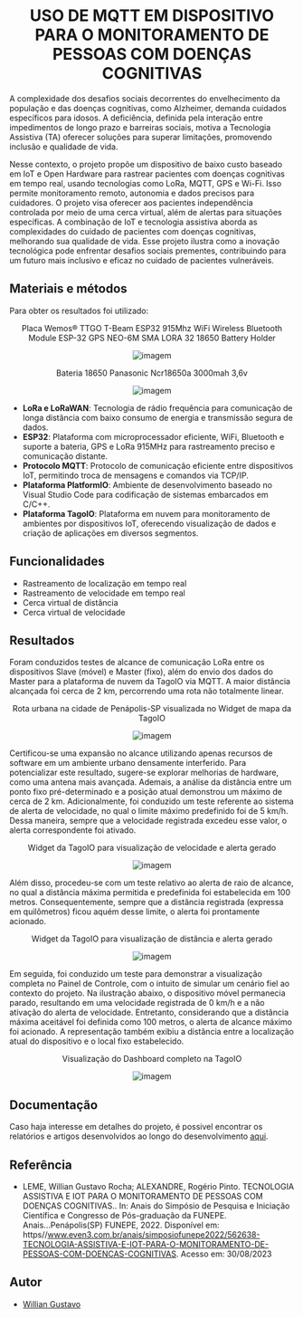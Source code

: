 <h1 align="center"> USO DE MQTT EM DISPOSITIVO PARA O MONITORAMENTO DE PESSOAS COM DOENÇAS COGNITIVAS </h1>

A complexidade dos desafios sociais decorrentes do envelhecimento da população e das doenças cognitivas, como Alzheimer, demanda cuidados específicos para idosos. A deficiência, definida pela interação entre impedimentos de longo prazo e barreiras sociais, motiva a Tecnologia Assistiva (TA) oferecer soluções para superar limitações, promovendo inclusão e qualidade de vida. 

Nesse contexto, o projeto propõe um dispositivo de baixo custo baseado em IoT e Open Hardware para rastrear pacientes com doenças cognitivas em tempo real, usando tecnologias como LoRa, MQTT, GPS e Wi-Fi. Isso permite monitoramento remoto, autonomia e dados precisos para cuidadores. O projeto visa oferecer aos pacientes independência controlada por meio de uma cerca virtual, além de alertas para situações específicas.
A combinação de IoT e tecnologia assistiva aborda as complexidades do cuidado de pacientes com doenças cognitivas, melhorando sua qualidade de vida. Esse projeto ilustra como a inovação tecnológica pode enfrentar desafios sociais prementes, contribuindo para um futuro mais inclusivo e eficaz no cuidado de pacientes vulneráveis.


## Materiais e métodos
Para obter os resultados foi utilizado:

<p align="center">Placa Wemos® TTGO T-Beam ESP32 915Mhz WiFi Wireless Bluetooth Module ESP-32 GPS NEO-6M SMA LORA 32 18650 Battery Holder</p>
<p align="center">
  <img src="https://github.com/williangrleme/IC-Rastreador/blob/main/imgs/1.jpeg" alt="imagem">
</p>

<p align="center">Bateria 18650 Panasonic Ncr18650a 3000mah 3,6v</p>
<p align="center">
  <img src="https://github.com/williangrleme/IC-Rastreador/blob/main/imgs/2.jpeg" alt="imagem">
</p>

- __LoRa e LoRaWAN__: Tecnologia de rádio frequência para comunicação de longa distância com baixo consumo de energia e transmissão segura de dados.
- __ESP32__: Plataforma com microprocessador eficiente, WiFi, Bluetooth e suporte a bateria, GPS e LoRa 915MHz para rastreamento preciso e comunicação distante.
- __Protocolo MQTT__: Protocolo de comunicação eficiente entre dispositivos IoT, permitindo troca de mensagens e comandos via TCP/IP.
- __Plataforma PlatformIO__: Ambiente de desenvolvimento baseado no Visual Studio Code para codificação de sistemas embarcados em C/C++.
- __Plataforma TagoIO__: Plataforma em nuvem para monitoramento de ambientes por dispositivos IoT, oferecendo visualização de dados e criação de aplicações em diversos segmentos.


## Funcionalidades

- Rastreamento de localização em tempo real
- Rastreamento de velocidade em tempo real
- Cerca virtual de distância
- Cerca virtual de velocidade


## Resultados

Foram conduzidos testes de alcance de comunicação LoRa entre os dispositivos Slave (móvel) e Master (fixo), além do envio dos dados do Master para a plataforma de nuvem da TagoIO via MQTT. A maior distância alcançada foi cerca de 2 km, percorrendo uma rota não totalmente linear.

<p align="center">Rota urbana na cidade de Penápolis-SP visualizada no Widget de mapa da TagoIO</p>
<p align="center">
  <img src="https://github.com/williangrleme/IC-Rastreador/blob/main/imgs/3.png" alt="imagem">
</p>

Certificou-se uma expansão no alcance utilizando apenas recursos de software em um ambiente urbano densamente interferido. Para potencializar este resultado, sugere-se explorar melhorias de hardware, como uma antena mais avançada. Ademais, a análise da distância entre um ponto fixo pré-determinado e a posição atual demonstrou um máximo de cerca de 2 km.
Adicionalmente, foi conduzido um teste referente ao sistema de alerta de velocidade, no qual o limite máximo predefinido foi de 5 km/h. Dessa maneira, sempre que a velocidade registrada excedeu esse valor, o alerta correspondente foi ativado.

<p align="center">Widget da TagoIO para visualização de velocidade e alerta gerado</p>
<p align="center">
  <img src="https://github.com/williangrleme/IC-Rastreador/blob/main/imgs/4.png" alt="imagem">
</p>

Além disso, procedeu-se com um teste relativo ao alerta de raio de alcance, no qual a distância máxima permitida e predefinida foi estabelecida em 100 metros. Consequentemente, sempre que a distância registrada (expressa em quilômetros) ficou aquém desse limite, o alerta foi prontamente acionado.


<p align="center">Widget da TagoIO para visualização de distância e alerta gerado</p>
<p align="center">
  <img src="https://github.com/williangrleme/IC-Rastreador/blob/main/imgs/5.png" alt="imagem">
</p>

Em seguida, foi conduzido um teste para demonstrar a visualização completa no Painel de Controle, com o intuito de simular um cenário fiel ao contexto do projeto. Na ilustração abaixo, o dispositivo móvel permanecia parado, resultando em uma velocidade registrada de 0 km/h e a não ativação do alerta de velocidade. Entretanto, considerando que a distância máxima aceitável foi definida como 100 metros, o alerta de alcance máximo foi acionado. A representação também exibiu a distância entre a localização atual do dispositivo e o local fixo estabelecido.

<p align="center">Visualização do Dashboard completo na TagoIO</p>
<p align="center">
  <img src="https://github.com/williangrleme/IC-Rastreador/blob/main/imgs/6.png" alt="imagem">
</p>

## Documentação

Caso haja interesse em detalhes do projeto, é possivel encontrar os relatórios e artigos desenvolvidos ao longo do desenvolvimento [aqui](https://github.com/williangrleme/IC-Rastreador/tree/main/Documentacao).


## Referência

- LEME, Willian Gustavo Rocha; ALEXANDRE, Rogério Pinto. TECNOLOGIA ASSISTIVA E IOT PARA O MONITORAMENTO DE PESSOAS COM DOENÇAS COGNITIVAS.. In: Anais do Simpósio de Pesquisa e Iniciação Científica e Congresso de Pós-graduação da FUNEPE. Anais...Penápolis(SP) FUNEPE, 2022. Disponível em: https//www.even3.com.br/anais/simposiofunepe2022/562638-TECNOLOGIA-ASSISTIVA-E-IOT-PARA-O-MONITORAMENTO-DE-PESSOAS-COM-DOENCAS-COGNITIVAS. Acesso em: 30/08/2023
## Autor

- [Willian Gustavo](https://github.com/williangrleme)

